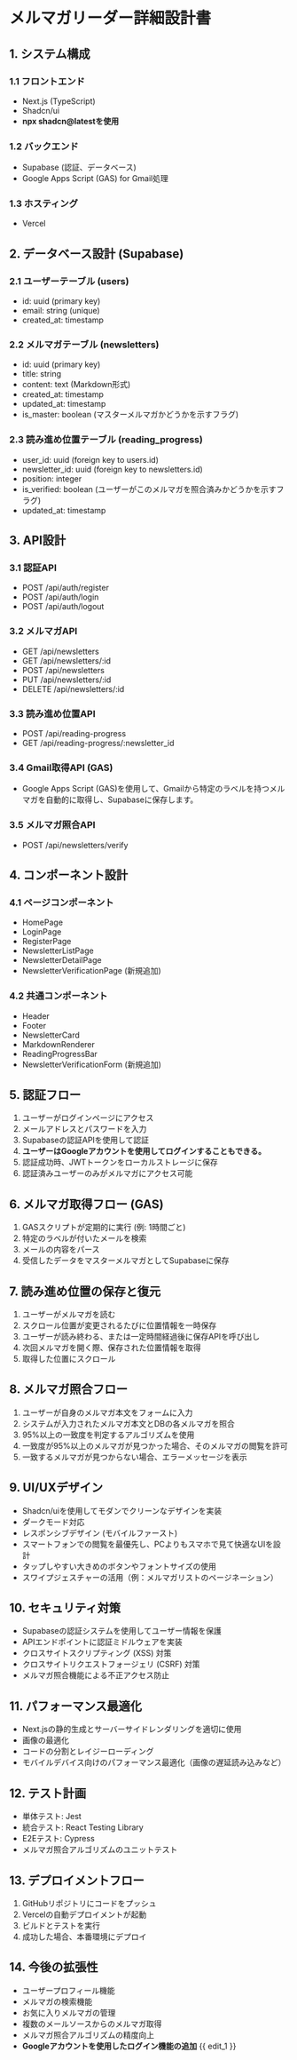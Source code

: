 # メルマガリーダー詳細設計書

## 1. システム構成

### 1.1 フロントエンド
- Next.js (TypeScript)
- Shadcn/ui
- **npx shadcn@latestを使用**

### 1.2 バックエンド
- Supabase (認証、データベース)
- Google Apps Script (GAS) for Gmail処理

### 1.3 ホスティング
- Vercel

## 2. データベース設計 (Supabase)

### 2.1 ユーザーテーブル (users)
- id: uuid (primary key)
- email: string (unique)
- created_at: timestamp

### 2.2 メルマガテーブル (newsletters)
- id: uuid (primary key)
- title: string
- content: text (Markdown形式)
- created_at: timestamp
- updated_at: timestamp
- is_master: boolean (マスターメルマガかどうかを示すフラグ)

### 2.3 読み進め位置テーブル (reading_progress)
- user_id: uuid (foreign key to users.id)
- newsletter_id: uuid (foreign key to newsletters.id)
- position: integer
- is_verified: boolean (ユーザーがこのメルマガを照合済みかどうかを示すフラグ)
- updated_at: timestamp

## 3. API設計

### 3.1 認証API
- POST /api/auth/register
- POST /api/auth/login
- POST /api/auth/logout

### 3.2 メルマガAPI
- GET /api/newsletters
- GET /api/newsletters/:id
- POST /api/newsletters
- PUT /api/newsletters/:id
- DELETE /api/newsletters/:id

### 3.3 読み進め位置API
- POST /api/reading-progress
- GET /api/reading-progress/:newsletter_id

### 3.4 Gmail取得API (GAS)
- Google Apps Script (GAS)を使用して、Gmailから特定のラベルを持つメルマガを自動的に取得し、Supabaseに保存します。

### 3.5 メルマガ照合API
- POST /api/newsletters/verify

## 4. コンポーネント設計

### 4.1 ページコンポーネント
- HomePage
- LoginPage
- RegisterPage
- NewsletterListPage
- NewsletterDetailPage
- NewsletterVerificationPage (新規追加)

### 4.2 共通コンポーネント
- Header
- Footer
- NewsletterCard
- MarkdownRenderer
- ReadingProgressBar
- NewsletterVerificationForm (新規追加)

## 5. 認証フロー

1. ユーザーがログインページにアクセス
2. メールアドレスとパスワードを入力
3. Supabaseの認証APIを使用して認証
4. **ユーザーはGoogleアカウントを使用してログインすることもできる。**
5. 認証成功時、JWTトークンをローカルストレージに保存
6. 認証済みユーザーのみがメルマガにアクセス可能

## 6. メルマガ取得フロー (GAS)

1. GASスクリプトが定期的に実行 (例: 1時間ごと)
2. 特定のラベルが付いたメールを検索
3. メールの内容をパース
4. 受信したデータをマスターメルマガとしてSupabaseに保存

## 7. 読み進め位置の保存と復元

1. ユーザーがメルマガを読む
2. スクロール位置が変更されるたびに位置情報を一時保存
3. ユーザーが読み終わる、または一定時間経過後に保存APIを呼び出し
4. 次回メルマガを開く際、保存された位置情報を取得
5. 取得した位置にスクロール

## 8. メルマガ照合フロー

1. ユーザーが自身のメルマガ本文をフォームに入力
2. システムが入力されたメルマガ本文とDBの各メルマガを照合
3. 95%以上の一致度を判定するアルゴリズムを使用
4. 一致度が95%以上のメルマガが見つかった場合、そのメルマガの閲覧を許可
5. 一致するメルマガが見つからない場合、エラーメッセージを表示

## 9. UI/UXデザイン

- Shadcn/uiを使用してモダンでクリーンなデザインを実装
- ダークモード対応
- レスポンシブデザイン (モバイルファースト)
- スマートフォンでの閲覧を最優先し、PCよりもスマホで見て快適なUIを設計
- タップしやすい大きめのボタンやフォントサイズの使用
- スワイプジェスチャーの活用（例：メルマガリストのページネーション）

## 10. セキュリティ対策

- Supabaseの認証システムを使用してユーザー情報を保護
- APIエンドポイントに認証ミドルウェアを実装
- クロスサイトスクリプティング (XSS) 対策
- クロスサイトリクエストフォージェリ (CSRF) 対策
- メルマガ照合機能による不正アクセス防止

## 11. パフォーマンス最適化

- Next.jsの静的生成とサーバーサイドレンダリングを適切に使用
- 画像の最適化
- コードの分割とレイジーローディング
- モバイルデバイス向けのパフォーマンス最適化（画像の遅延読み込みなど）

## 12. テスト計画

- 単体テスト: Jest
- 統合テスト: React Testing Library
- E2Eテスト: Cypress
- メルマガ照合アルゴリズムのユニットテスト

## 13. デプロイメントフロー

1. GitHubリポジトリにコードをプッシュ
2. Vercelの自動デプロイメントが起動
3. ビルドとテストを実行
4. 成功した場合、本番環境にデプロイ

## 14. 今後の拡張性

- ユーザープロフィール機能
- メルマガの検索機能
- お気に入りメルマガの管理
- 複数のメールソースからのメルマガ取得
- メルマガ照合アルゴリズムの精度向上
- **Googleアカウントを使用したログイン機能の追加**  {{ edit_1 }}
